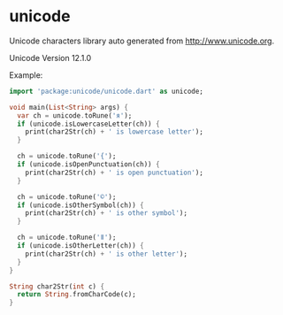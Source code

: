 unicode
=======

Unicode characters library auto generated from http://www.unicode.org.

Unicode Version 12.1.0

Example:

```dart
import 'package:unicode/unicode.dart' as unicode;

void main(List<String> args) {
  var ch = unicode.toRune('я');
  if (unicode.isLowercaseLetter(ch)) {
    print(char2Str(ch) + ' is lowercase letter');
  }

  ch = unicode.toRune('{');
  if (unicode.isOpenPunctuation(ch)) {
    print(char2Str(ch) + ' is open punctuation');
  }

  ch = unicode.toRune('©');
  if (unicode.isOtherSymbol(ch)) {
    print(char2Str(ch) + ' is other symbol');
  }

  ch = unicode.toRune('ǁ');
  if (unicode.isOtherLetter(ch)) {
    print(char2Str(ch) + ' is other letter');
  }
}

String char2Str(int c) {
  return String.fromCharCode(c);
}

```
